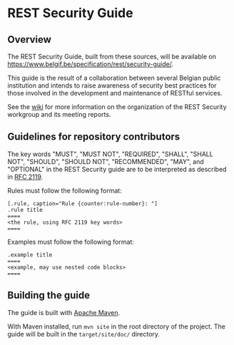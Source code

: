 # REST Security Guide

## Overview
The REST Security Guide, built from these sources, will be available on https://www.belgif.be/specification/rest/security-guide/.

This guide is the result of a collaboration between several Belgian public institution and intends to raise awareness of security best practices for those involved in the development and maintenance of RESTful services.

See the [wiki](https://github.com/belgif/rest-security/wiki) for more information on the organization of the REST Security workgroup and its meeting reports.

## Guidelines for repository contributors

The key words "MUST", "MUST NOT", "REQUIRED", "SHALL", "SHALL NOT", "SHOULD", "SHOULD NOT", "RECOMMENDED", "MAY", and "OPTIONAL" in the REST Security guide are to be interpreted as described in [RFC 2119](https://datatracker.ietf.org/doc/html/rfc2119).

Rules must follow the following format:

```
[.rule, caption="Rule {counter:rule-number}: "]
.rule title
====
<the rule, using RFC 2119 key words>
====
```

Examples must follow the following format:

```
.example title
====
<example, may use nested code blocks>
====
```

## Building the guide

The guide is built with [Apache Maven](https://maven.apache.org).

With Maven installed, run `mvn site` in the root directory of the project.
The guide will be built in the `target/site/doc/` directory.
